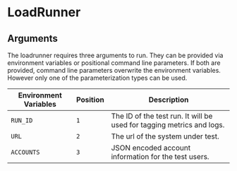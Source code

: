 # LoadRunner

## Arguments
The loadrunner requires three arguments to run. They can be provided via environment variables or positional command line parameters. If both are provided, command line parameters overwrite the environment variables. However only one of the parameterization types can be used.

| Environment Variables | Position | Description |
|-|-|-|
| `RUN_ID` | `1` | The ID of the test run. It will be used for tagging metrics and logs. |
| `URL` | `2` | The url of the system under test. |
| `ACCOUNTS` | `3` | JSON encoded account information for the test users. |